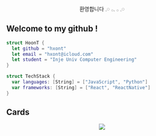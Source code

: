 <div align="center">
  
  <br><br>
  환영합니다 𓈒𓏸 𓂂𓈒  𓂂 𓈒𓏸﻿ 
  
  <div align="left">
    
## Welcome to my github !
```swift
struct HoonT {
  let github = "hxont"
  let email = "hxont@icloud.com"
  let student = "Inje Univ Computer Engineering"
}

struct TechStack {
  var languages: [String] = ["JavaScript", "Python"]
  var frameworks: [String] = ["React", "ReactNative"]
}
```
  
## Cards
<div align="center">
  <a href="https://github.com/devxb/gitanimals">
  <img src="https://render.gitanimals.org/farms/hxont"/>
</a>

